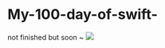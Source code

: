 # My-100-day-of-swift-
not finished but soon ~
![](https://cdn-images-1.medium.com/max/1760/1*A7zcIq3GUUy7WhBicK1ydw.gif)
